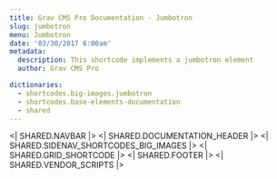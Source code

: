 ```yaml
---
title: Grav CMS Pro Documentation - Jumbotron
slug: jumbotron
menu: Jumbotron
date: '03/30/2017 6:00am'
metadata:
  description: This shortcode implements a jumbotron element
  author: Grav CMS Pro

dictionaries:
  - shortcodes.big-images.jumbotron
  - shortcodes.base-elements-documentation
  - shared
---
```


<| SHARED.NAVBAR |>
<| SHARED.DOCUMENTATION_HEADER |>
<| SHARED.SIDENAV_SHORTCODES_BIG_IMAGES |>
<| SHARED.GRID_SHORTCODE |>
<| SHARED.FOOTER |>
<| SHARED.VENDOR_SCRIPTS |>
